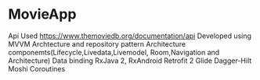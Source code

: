 # MovieApp
Api Used https://www.themoviedb.org/documentation/api
Developed using MVVM Archtecture and repository pattern
Architecture  componemts(Lifecycle,Livedata,Livemodel, Room,Navigation and Architecture)
Data binding
RxJava 2, RxAndroid
Retrofit 2
Glide
Dagger-Hilt
Moshi
Coroutines
